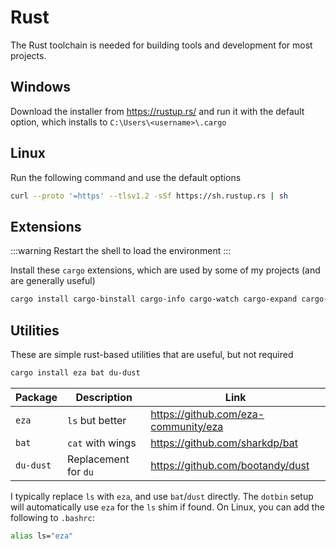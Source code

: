 # Rust
The Rust toolchain is needed for building tools and development for most projects.

## Windows
Download the installer from https://rustup.rs/ and run it with the default option, which installs to `C:\Users\<username>\.cargo`

## Linux
Run the following command and use the default options
```bash
curl --proto '=https' --tlsv1.2 -sSf https://sh.rustup.rs | sh
```

## Extensions
:::warning
Restart the shell to load the environment
:::

Install these `cargo` extensions, which are used by some of my projects (and are generally useful)
```bash
cargo install cargo-binstall cargo-info cargo-watch cargo-expand cargo-get cargo-edit
```

## Utilities
These are simple rust-based utilities that are useful, but not required
```bash
cargo install eza bat du-dust
```

| Package | Description | Link |
|-|-|-|
| `eza` | `ls` but better | https://github.com/eza-community/eza |
| `bat` | `cat` with wings | https://github.com/sharkdp/bat |
| `du-dust` | Replacement for `du` | https://github.com/bootandy/dust |

I typically replace `ls` with `eza`, and use `bat`/`dust` directly.
The `dotbin` setup will automatically use `eza` for the `ls` shim if found.
On Linux, you can add the following to `.bashrc`:
```bash
alias ls="eza"
```